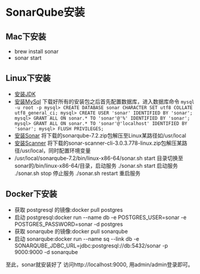 # SonarQube安装

## Mac下安装
- brew install sonar
- sonar start

## Linux下安装
- [安装JDK](http://www.cnblogs.com/owenma/p/6139860.html)
- [安装MySql](http://www.cnblogs.com/owenma/p/6394477.html)
	下载好所有的安装包之后首先配置数据库，进入数据库命令
	`mysql -u root -p
	mysql> CREATE DATABASE sonar CHARACTER SET utf8 COLLATE utf8_general_ci;
	mysql> CREATE USER 'sonar' IDENTIFIED BY 'sonar';
	mysql> GRANT ALL ON sonar.* TO 'sonar'@'%' IDENTIFIED BY 'sonar';
	mysql> GRANT ALL ON sonar.* TO 'sonar'@'localhost' IDENTIFIED BY 'sonar';
	mysql> FLUSH PRIVILEGES;`
- [安装Sonar](https://www.sonarqube.org/downloads/)
	将下载的sonarqube-7.2.zip包解压至Linux某路径如/usr/local 
- [安装Scanner](https://docs.sonarqube.org/display/SCAN/Analyzing+with+SonarQube+Scanner)
	将下载的sonar-scanner-cli-3.0.3.778-linux.zip包解压某路径/usr/local，同时配置环境变量
- /usr/local/sonarqube-7.2/bin/linux-x86-64/sonar.sh start 
	目录切换至sonar的/bin/linux-x86-64/目录，启动服务 
	./sonar.sh start 启动服务 
	./sonar.sh stop 停止服务 
	./sonar.sh restart 重启服务

## Docker下安装
- 获取 postgresql 的镜像:docker pull postgres
- 启动 postgresql:docker run --name db -e POSTGRES_USER=sonar -e POSTGRES_PASSWORD=sonar -d postgres
- 获取 sonarqube 的镜像:docker pull sonarqube
- 启动 sonarqube:docker run --name sq --link db -e SONARQUBE_JDBC_URL=jdbc:postgresql://db:5432/sonar -p 9000:9000 -d sonarqube

至此，sonar就安装好了 
访问http://localhost:9000, 用admin/admin登录即可。
